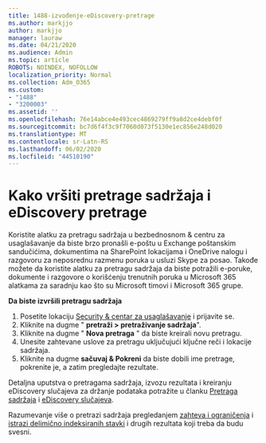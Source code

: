 ```yaml
---
title: 1488-izvođenje-eDiscovery-pretrage
ms.author: markjjo
author: markjjo
manager: lauraw
ms.date: 04/21/2020
ms.audience: Admin
ms.topic: article
ROBOTS: NOINDEX, NOFOLLOW
localization_priority: Normal
ms.collection: Adm_O365
ms.custom:
- "1488"
- "3200003"
ms.assetid: ''
ms.openlocfilehash: 76e14abce4e493cec4869279ff9a8d2ce4debf0f
ms.sourcegitcommit: bc7d6f4f3c9f7060d073f5130e1ec856e248d020
ms.translationtype: MT
ms.contentlocale: sr-Latn-RS
ms.lasthandoff: 06/02/2020
ms.locfileid: "44510190"
---
```

# <a name="how-to-perform-content-searches-and-ediscovery-searches"></a>Kako vršiti pretrage sadržaja i eDiscovery pretrage

Koristite alatku za pretragu sadržaja u bezbednosnom & centru za usaglašavanje da biste brzo pronašli e-poštu u Exchange poštanskim sandučićima, dokumentima na SharePoint lokacijama i OneDrive nalogu i razgovoru za neposrednu razmenu poruka u usluzi Skype za posao. Takođe možete da koristite alatku za pretragu sadržaja da biste potražili e-poruke, dokumente i razgovore o korišćenju trenutnih poruka u Microsoft 365 alatkama za saradnju kao što su Microsoft timovi i Microsoft 365 grupe.

**Da biste izvršili pretragu sadržaja**

1. Posetite lokaciju [Security & centar za usaglašavanje](https://protection.office.com) i prijavite se.
2. Kliknite na dugme " **pretraži > pretraživanje sadržaja**".
3. Kliknite na dugme " **Nova pretraga** " da biste kreirali novu pretragu.
4. Unesite zahtevane uslove za pretragu uključujući ključne reči i lokacije sadržaja.  
5. Kliknite na dugme **sačuvaj & Pokreni** da biste dobili ime pretrage, pokrenite je, a zatim pregledajte rezultate.

Detaljna uputstva o pretragama sadržaja, izvozu rezultata i kreiranju eDiscovery slučajeva za držanje podataka potražite u članku [Pretraga sadržaja](https://docs.microsoft.com/microsoft-365/compliance/content-search) i [eDiscovery slučajeva](https://docs.microsoft.com/microsoft-365/compliance/ediscovery-cases).

Razumevanje više o pretrazi sadržaja pregledanjem [zahteva i ograničenja](https://docs.microsoft.com/microsoft-365/compliance/limits-for-content-search) i [istrazi delimično indeksiranih stavki](https://docs.microsoft.com/microsoft-365/compliance/investigating-partially-indexed-items-in-ediscovery) i drugih rezultata koji treba da budu svesni.